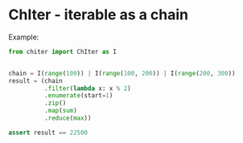 # ChIter - iterable as a chain

Example:
```python
from chiter import ChIter as I


chain = I(range(100)) | I(range(100, 200)) | I(range(200, 300))
result = (chain
          .filter(lambda x: x % 2)
          .enumerate(start=1)
          .zip()
          .map(sum)
          .reduce(max))

assert result == 22500

```